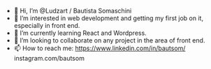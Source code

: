 - 👋 Hi, I’m @Ludzart  / Bautista Somaschini
- 👀 I’m interested in web development and getting my first job on it, especially in front end.
- 🌱 I’m currently learning React and Wordpress.
- 💞️ I’m looking to collaborate on any project in the area of front end.
- 📫 How to reach me: 
https://www.linkedin.com/in/bautsom/
instagram.com/bautsom




<!---
Ludzart/Ludzart is a ✨ special ✨ repository because its `README.md` (this file) appears on your GitHub profile.
You can click the Preview link to take a look at your changes.
--->
